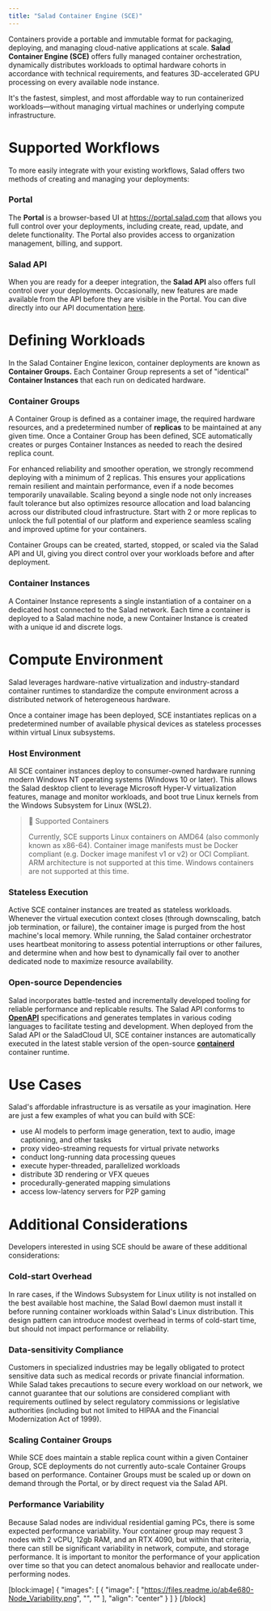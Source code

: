 ```yaml
---
title: "Salad Container Engine (SCE)"
---
```


Containers provide a portable and immutable format for packaging, deploying, and managing cloud-native applications at scale. **Salad Container Engine (SCE)** offers fully managed container orchestration, dynamically distributes workloads to optimal hardware cohorts in accordance with technical requirements, and features 3D-accelerated GPU processing on every available node instance.

It's the fastest, simplest, and most affordable way to run containerized workloads—without managing virtual machines or underlying compute infrastructure.

# Supported Workflows

To more easily integrate with your existing workflows, Salad offers two methods of creating and managing your deployments:

### Portal

The **Portal** is a browser-based UI at <https://portal.salad.com> that allows you full control over your deployments, including create, read, update, and delete functionality. The Portal also provides access to organization management, billing, and support.

### Salad API

When you are ready for a deeper integration, the **Salad API** also offers full control over your deployments. Occasionally, new features are made available from the API before they are visible in the Portal. You can dive directly into our API documentation [here](https://docs.salad.com/reference/api-reference).

# Defining Workloads

In the Salad Container Engine lexicon, container deployments are known as **Container Groups.** Each Container Group represents a set of "identical" **Container Instances** that each run on dedicated hardware.

### Container Groups

A Container Group is defined as a container image, the required hardware resources, and a predetermined number of **replicas** to be maintained at any given time. Once a Container Group has been defined, SCE automatically creates or purges Container Instances as needed to reach the desired replica count.

For enhanced reliability and smoother operation, we strongly recommend deploying with a minimum of 2 replicas. This ensures your applications remain resilient and maintain performance, even if a node becomes temporarily unavailable. Scaling beyond a single node not only increases fault tolerance but also optimizes resource allocation and load balancing across our distributed cloud infrastructure. Start with 2 or more replicas to unlock the full potential of our platform and experience seamless scaling and improved uptime for your containers.

Container Groups can be created, started, stopped, or scaled via the Salad API and UI, giving you direct control over your workloads before and after deployment.

### Container Instances

A Container Instance represents a single instantiation of a container on a dedicated host connected to the Salad network. Each time a container is deployed to a Salad machine node, a new Container Instance is created with a unique id and discrete logs.

# Compute Environment

Salad leverages hardware-native virtualization and industry-standard container runtimes to standardize the compute environment across a distributed network of heterogeneous hardware.

Once a container image has been deployed, SCE instantiates replicas on a predetermined number of available physical devices as stateless processes within virtual Linux subsystems.

### Host Environment

All SCE container instances deploy to consumer-owned hardware running modern Windows NT operating systems (Windows 10 or later). This allows the Salad desktop client to leverage Microsoft Hyper-V virtualization features, manage and monitor workloads, and boot true Linux kernels from the Windows Subsystem for Linux (WSL2).

> 📘 Supported Containers
>
> Currently, SCE supports Linux containers on AMD64 (also commonly known as x86-64). Container image manifests must be Docker compliant (e.g. Docker image manifest v1 or v2) or OCI Compliant. ARM architecture is not supported at this time. Windows containers are not supported at this time.

### Stateless Execution

Active SCE container instances are treated as stateless workloads. Whenever the virtual execution context closes (through downscaling, batch job termination, or failure), the container image is purged from the host machine's local memory. While running, the Salad container orchestrator uses heartbeat monitoring to assess potential interruptions or other failures, and determine when and how best to dynamically fail over to another dedicated node to maximize resource availability.

### Open-source Dependencies

Salad incorporates battle-tested and incrementally developed tooling for reliable performance and replicable results. The Salad API conforms to **[OpenAPI](https://www.openapis.org/)** specifications and generates templates in various coding languages to facilitate testing and development. When deployed from the Salad API or the SaladCloud UI, SCE container instances are automatically executed in the latest stable version of the open-source **[containerd](https://containerd.io/)** container runtime.

# Use Cases

Salad's affordable infrastructure is as versatile as your imagination. Here are just a few examples of what you can build with SCE:

- use AI models to perform image generation, text to audio, image captioning, and other tasks
- proxy video-streaming requests for virtual private networks
- conduct long-running data processing queues
- execute hyper-threaded, parallelized workloads
- distribute 3D rendering or VFX queues
- procedurally-generated mapping simulations
- access low-latency servers for P2P gaming

# Additional Considerations

Developers interested in using SCE should be aware of these additional considerations:

### Cold-start Overhead

In rare cases, if the Windows Subsystem for Linux utility is not installed on the best available host machine, the Salad Bowl daemon must install it before running container workloads within Salad's Linux distribution. This design pattern can introduce modest overhead in terms of cold-start time, but should not impact performance or reliability.

### Data-sensitivity Compliance

Customers in specialized industries may be legally obligated to protect sensitive data such as medical records or private financial information. While Salad takes precautions to secure every workload on our network, we cannot guarantee that our solutions are considered compliant with requirements outlined by select regulatory commissions or legislative authorities (including but not limited to HIPAA and the Financial Modernization Act of 1999).

### Scaling Container Groups

While SCE does maintain a stable replica count within a given Container Group, SCE deployments do not currently auto-scale Container Groups based on performance. Container Groups must be scaled up or down on demand through the Portal, or by direct request via the Salad API.

### Performance Variability

Because Salad nodes are individual residential gaming PCs, there is some expected performance variability. Your container group may request 3 nodes with 2 vCPU, 12gb RAM, and an RTX 4090, but within that criteria, there can still be significant variability in network, compute, and storage performance. It is important to monitor the performance of your application over time so that you can detect anomalous behavior and reallocate under-performing nodes.

[block:image]
{
"images": [
{
"image": [
"https://files.readme.io/ab4e680-Node_Variability.png",
"",
""
],
"align": "center"
}
]
}
[/block]

<br>
